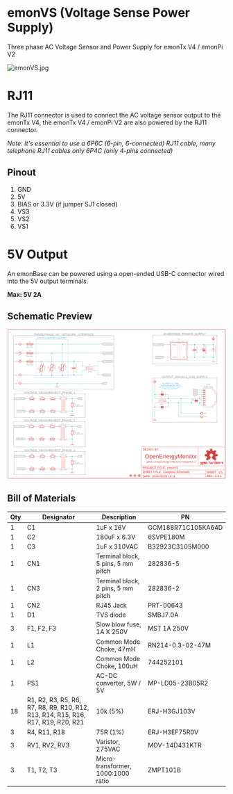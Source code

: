 # emonVS (Voltage Sense Power Supply)

Three phase AC Voltage Sensor and Power Supply for emonTx V4 / emonPi V2

![emonVS.jpg](emonVS.jpg)

# RJ11 

The RJ11 connector is used to connect the AC voltage sensor output to the emonTx V4, the emonTx V4 / emonPi V2 are also powered by the RJ11 connector. 

*Note: It's essential to use a 6P6C (6-pin, 6-connected) RJ11 cable, many telephone RJ11 cables only 6P4C (only 4-pins connected)*

## Pinout

1. GND
2. 5V
3. BIAS or 3.3V (if jumper SJ1 closed)
4. VS3
5. VS2
6. VS1 


# 5V Output

An emonBase can be powered using a open-ended USB-C connector wired into the 5V output terminals.

**Max: 5V 2A**

## Schematic Preview 
<p align="center"><a href="https://github.com/TiagoPaulaSilva/emonVoltageSense/blob/main/1.3/emonVS.pdf"><img src="https://github.com/TiagoPaulaSilva/emonVoltageSense/blob/main/1.3/assets/schematic_preview.png"  title="Schematic Preview" alt="PDF Download"></a></p>

## Bill of Materials
| Qty | Designator | Description | PN |
|--|--|--|--|
1	|C1|	1uF x 16V|	GCM188R71C105KA64D| 
1	|C2|	180uF x 6.3V|	6SVPE180M|
1	|C3|	1uF x 310VAC|	B32923C3105M000|
1	|CN1|	Terminal block, 5 pins, 5 mm pitch|	282836-5|
1	|CN3|	Terminal block, 2 pins, 5 mm pitch|	282836-2|
1	|CN2|	RJ45 Jack|	PRT-00643|
1	|D1|	TVS diode|	SMBJ7.0A|
3	|F1, F2, F3|	Slow blow fuse, 1A X 250V|	MST 1A 250V|
1	|L1|	Common Mode Choke, 47mH|	RN214-0.3-02-47M|
1	|L2|	Common Mode Choke, 100uH|	744252101|
1	|PS1|	AC-DC converter, 5W / 5V|	MP-LD05-23B05R2|
18	|R1, R2, R3, R5, R6, R7, R8, R9, R10, R12, R13, R14, R15, R16, R17, R19, R20, R21|	10k (5%)|	ERJ-H3GJ103V|
3	|R4, R11, R18|	75R (1%)|	ERJ-H3EF75R0V|
3	|RV1, RV2, RV3|	Varistor, 275VAC|	MOV-14D431KTR|
3	|T1, T2, T3|	Micro-transformer, 1000:1000 ratio|	ZMPT101B|


